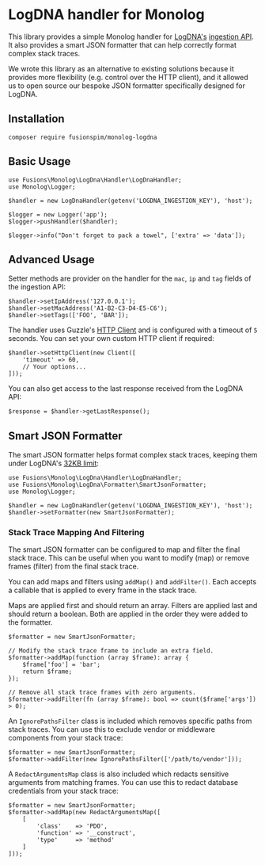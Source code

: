 # LogDNA handler for Monolog

This library provides a simple Monolog handler for [LogDNA's](https://logdna.com/) [ingestion API](https://docs.logdna.com/reference#logsingest). It also provides a smart JSON formatter that can help correctly format complex stack traces.

We wrote this library as an alternative to existing solutions because it provides more flexibility (e.g. control over the HTTP client), and it allowed us to open source our bespoke JSON formatter specifically designed for LogDNA. 

## Installation

```
composer require fusionspim/monolog-logdna
```

## Basic Usage

```
use Fusions\Monolog\LogDna\Handler\LogDnaHandler;
use Monolog\Logger;

$handler = new LogDnaHandler(getenv('LOGDNA_INGESTION_KEY'), 'host');

$logger = new Logger('app');
$logger->pushHandler($handler);

$logger->info("Don't forget to pack a towel", ['extra' => 'data']);
```

## Advanced Usage

Setter methods are provider on the handler for the `mac`, `ip` and `tag` fields of the ingestion API:

```
$handler->setIpAddress('127.0.0.1');
$handler->setMacAddress('A1-B2-C3-D4-E5-C6');
$handler->setTags(['FOO', 'BAR']);
```

The handler uses Guzzle's [HTTP Client](http://docs.guzzlephp.org/en/stable/) and is configured with a timeout of `5` seconds. You can set your own custom HTTP client if required:

```
$handler->setHttpClient(new Client([
    'timeout' => 60,
    // Your options...
]));
```

You can also get access to the last response received from the LogDNA API:
```
$response = $handler->getLastResponse();
```

## Smart JSON Formatter

The smart JSON formatter helps format complex stack traces, keeping them under LogDNA's [32KB limit](https://github.com/logdna/nodejs/blob/master/README.md#line):

```
use Fusions\Monolog\LogDna\Handler\LogDnaHandler;
use Fusions\Monolog\LogDna\Formatter\SmartJsonFormatter;
use Monolog\Logger;

$handler = new LogDnaHandler(getenv('LOGDNA_INGESTION_KEY'), 'host');
$handler->setFormatter(new SmartJsonFormatter);
```

### Stack Trace Mapping And Filtering

The smart JSON formatter can be configured to map and filter the final stack trace. This can be useful when you want to modify (map) or remove frames (filter) from the final stack trace. 

You can add maps and filters using `addMap()` and `addFilter()`. Each accepts a callable that is applied to every frame in the stack trace. 

Maps are applied first and should return an array. Filters are applied last and should return a boolean. Both are applied in the order they were added to the formatter.

```
$formatter = new SmartJsonFormatter;

// Modify the stack trace frame to include an extra field.
$formatter->addMap(function (array $frame): array {
    $frame['foo'] = 'bar';
    return $frame;
});

// Remove all stack trace frames with zero arguments.
$formatter->addFilter(fn (array $frame): bool => count($frame['args']) > 0);
```

An `IgnorePathsFilter` class is included which removes specific paths from stack traces. You can use this to exclude vendor or middleware components from your stack trace:
```
$formatter = new SmartJsonFormatter;
$formatter->addFilter(new IgnorePathsFilter(['/path/to/vendor']));
```

A `RedactArgumentsMap` class is also included which redacts sensitive arguments from matching frames. You can use this to redact database credentials from your stack trace:
```
$formatter = new SmartJsonFormatter;
$formatter->addMap(new RedactArgumentsMap([
    [
        'class'    => 'PDO', 
        'function' => '__construct', 
        'type'     => 'method'
    ]
]));
```
